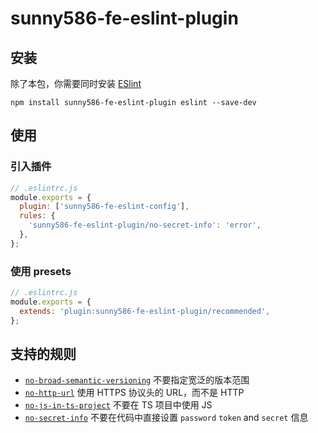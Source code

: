 # sunny586-fe-eslint-plugin

## 安装

除了本包，你需要同时安装 [ESlint](https://eslint.org/)

```shell
npm install sunny586-fe-eslint-plugin eslint --save-dev
```

## 使用

### 引入插件

```js
// .eslintrc.js
module.exports = {
  plugin: ['sunny586-fe-eslint-config'],
  rules: {
    'sunny586-fe-eslint-plugin/no-secret-info': 'error',
  },
};
```

### 使用 presets

```js
// .eslintrc.js
module.exports = {
  extends: 'plugin:sunny586-fe-eslint-plugin/recommended',
};
```

## 支持的规则

- [`no-broad-semantic-versioning`](https://sunny586.github.io/fe-spec/plugin/no-broad-semantic-versioning.html) 不要指定宽泛的版本范围
- [`no-http-url`](https://sunny586.github.io/fe-spec/plugin/no-http-url.html) 使用 HTTPS 协议头的 URL，而不是 HTTP
- [`no-js-in-ts-project`](https://sunny586.github.io/fe-spec/plugin/no-js-in-ts-project.html) 不要在 TS 项目中使用 JS
- [`no-secret-info`](https://sunny586.github.io/fe-spec/plugin/no-secret-info.html) 不要在代码中直接设置 `password` `token` and `secret` 信息

